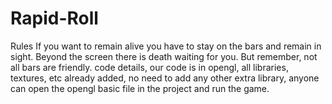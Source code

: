 # Rapid-Roll
Rules If you want to remain alive you have to stay on the bars and remain in sight. Beyond the screen there is death waiting for you.  But remember, not all bars are friendly. code details,  our code is in opengl, all libraries, textures, etc already added,  no need to add any other extra library, anyone can open the opengl basic file in the project and run the game.

